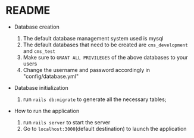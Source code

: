 # README

* Database creation
  1. The default database management system used is mysql
  2. The default databases that need to be created are `cms_development` and `cms_test`
  3. Make sure to `GRANT ALL PRIVILEGES` of the above databases to your users
  4. Change the username and password accordingly in "config/database.yml"

* Database initialization
  1. run `rails db:migrate` to generate all the necessary tables;

* How to run the application
  1. run `rails server` to start the server
  2. Go to `localhost:3000`(default destination) to launch the application
